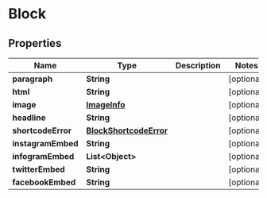 
# Block

## Properties
Name | Type | Description | Notes
------------ | ------------- | ------------- | -------------
**paragraph** | **String** |  |  [optional]
**html** | **String** |  |  [optional]
**image** | [**ImageInfo**](ImageInfo.md) |  |  [optional]
**headline** | **String** |  |  [optional]
**shortcodeError** | [**BlockShortcodeError**](BlockShortcodeError.md) |  |  [optional]
**instagramEmbed** | **String** |  |  [optional]
**infogramEmbed** | **List&lt;Object&gt;** |  |  [optional]
**twitterEmbed** | **String** |  |  [optional]
**facebookEmbed** | **String** |  |  [optional]



